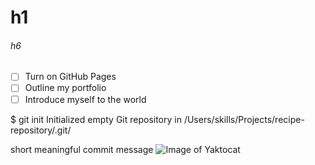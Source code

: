 # h1
###### h6
- [ ] Turn on GitHub Pages
- [ ] Outline my portfolio
- [ ] Introduce myself to the world

$ git init
Initialized empty Git repository in /Users/skills/Projects/recipe-repository/.git/

short meaningful commit message
![Image of Yaktocat](https://octodex.github.com/images/yaktocat.png)
